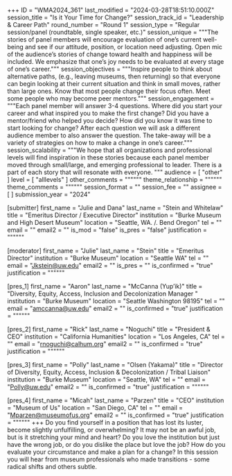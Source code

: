 +++
ID = "WMA2024_361"
last_modified = "2024-03-28T18:51:10.000Z"
session_title = "Is it Your Time for Change?"
session_track_id = "Leadership & Career Path"
round_number = "Round 1"
session_type = "Regular session/panel (roundtable, single speaker, etc.)"
session_unique = """The stories of panel members will encourage evaluation of one’s current well-being and see if our attitude, position, or location need adjusting. Open mic of the audience’s stories of change toward health and happiness will be included. We emphasize that one’s joy needs to be evaluated at every stage of one’s career."""
session_objectives = """Inspire people to think about alternative paths, (e.g., leaving museums, then returning) so that everyone can begin looking at their current situation and think in small moves, rather than large ones. Know that most people change their focus often. Meet some people who may become peer mentors."""
session_engagement = """Each panel member will answer 3-4 questions. Where did you start your career and what inspired you to make the first change? Did you have a mentor/friend who helped you decide? How did you know it was time to start looking for change? After each question we will ask a different audience member to also answer the question. The take-away will be a variety of strategies on how to make a change in one’s career."""
session_scalability = """We hope that all organizations and professional levels will find inspiration in these stories because each panel member moved through small/large, and emerging professional to leader. There is a part of each story that will resonate with everyone.
"""
audience = [ "other" ]
level = [ "alllevels" ]
other_comments = """"""
theme_relationship = """"""
theme_comments = """"""
session_format = ""
session_fee = ""
assignee = [  ]
submission_year = "2024"

[submitter]
first_name = "Julie and Dana"
last_name = "Stein and Whitelaw"
title = "Emeritus Director / Executive Director"
institution = "Burke Museum and High Desert Museum"
location = "Seattle, WA. /. Bend Oregon"
tel = ""
email = ""
email2 = ""
is_mod = "false"
is_pres = "false"
justification = """"""

[moderator]
first_name = "Julie"
last_name = "Stein"
title = "Emeritus Director"
institution = "Burke Museum"
location = "Seattle WA"
tel = ""
email = "Jkstein@uw.edu"
email2 = ""
is_pres = ""
is_confirmed = "true"
justification = """"""

[pres_1]
first_name = "Aaron"
last_name = "McCanna (Yup’ik)"
title = "Diversity, Equity, Access, Inclusion and Decolonization Manager
"
institution = "Burke Museum"
location = "Seattle Washington 98195"
tel = ""
email = "amccanna@uw.edu"
email2 = ""
is_confirmed = "true"
justification = """"""

[pres_2]
first_name = "Rick"
last_name = "Noguchi"
title = "President & CEO"
institution = "California Humanities"
location = "Los Angeles, CA"
tel = ""
email = "rnoguchi@calhum.org"
email2 = ""
is_confirmed = "true"
justification = """"""

[pres_3]
first_name = "Polly"
last_name = "Olsen (Yakama)"
title = "Director of Diversity, Equity, Access, Inclusion & Decolonization / Tribal Liaison"
institution = "Burke Museum"
location = "Seattle, WA"
tel = ""
email = "Polly@uw.edu"
email2 = ""
is_confirmed = "true"
justification = """"""

[pres_4]
first_name = "Micah"
last_name = "Parzen"
title = "CEO"
institution = "Museum of Us"
location = "San Diego, CA"
tel = ""
email = "Mparzen@museumofus.org"
email2 = ""
is_confirmed = "true"
justification = """"""
+++
Do you find yourself in a position that has lost its luster, become slightly unfulfilling, or overwhelming? It may not be an awful job, but is it stretching your mind and heart? Do you love the institution but just have the wrong job, or do you dislike the place but love the job? How do you evaluate your circumstance and make a plan for a change? In this session you will hear from museum professionals who made transitions - some radical shifts and others subtle.
